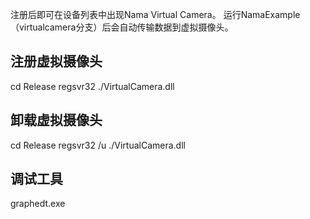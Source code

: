 注册后即可在设备列表中出现Nama Virtual Camera。
运行NamaExample（virtualcamera分支）后会自动传输数据到虚拟摄像头。

## 注册虚拟摄像头
cd Release
regsvr32 ./VirtualCamera.dll
## 卸载虚拟摄像头
cd Release
regsvr32 /u ./VirtualCamera.dll
## 调试工具
graphedt.exe
